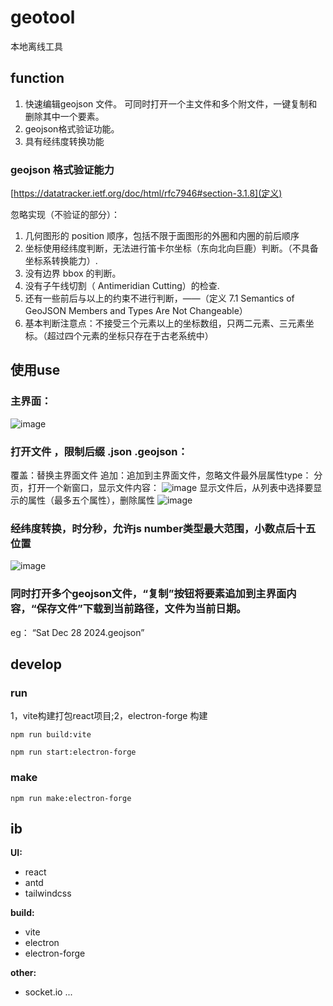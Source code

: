 

# **geotool**

本地离线工具


## function

1. 快速编辑geojson 文件。 可同时打开一个主文件和多个附文件，一键复制和删除其中一个要素。
2. geojson格式验证功能。
3. 具有经纬度转换功能

### geojson 格式验证能力

[https://datatracker.ietf.org/doc/html/rfc7946#section-3.1.8](定义)

忽略实现（不验证的部分）：

1. 几何图形的 position 顺序，包括不限于面图形的外圈和内圈的前后顺序
2. 坐标使用经纬度判断，无法进行笛卡尔坐标（东向北向巨鹿）判断。（不具备坐标系转换能力）.
3. 没有边界 bbox 的判断。
4. 没有子午线切割（ Antimeridian Cutting）的检查.
5. 还有一些前后与以上的约束不进行判断，——（定义 7.1 Semantics of GeoJSON Members and Types Are Not Changeable）
6. 基本判断注意点：不接受三个元素以上的坐标数组，只两二元素、三元素坐标。（超过四个元素的坐标只存在于古老系统中）

## 使用use
### 主界面：
![image](https://github.com/user-attachments/assets/d930ae5f-f8d4-4643-9be1-2babbdba165c)
### 打开文件 ，限制后缀 .json .geojson：
覆盖：替换主界面文件
追加：追加到主界面文件，忽略文件最外层属性type：
分页，打开一个新窗口，显示文件内容：
![image](https://github.com/user-attachments/assets/cc91d177-ebf9-45f4-9d30-b1c87f833a9a)
显示文件后，从列表中选择要显示的属性（最多五个属性），删除属性
![image](https://github.com/user-attachments/assets/81326edc-5224-4ad7-a7c2-5ed1bede5e1b)

### 经纬度转换，时分秒，允许js number类型最大范围，小数点后十五位置
![image](https://github.com/user-attachments/assets/278e0551-48b5-40af-8fcf-013c3e01b704)
### 同时打开多个geojson文件，“复制”按钮将要素追加到主界面内容，“保存文件”下载到当前路径，文件为当前日期。
eg： “Sat Dec 28 2024.geojson”



## develop

### run

1，vite构建打包react项目;2，electron-forge 构建

`npm run build:vite`

`npm run start:electron-forge`

### make

`npm run make:electron-forge`

## ib

**UI:**

* react
* antd
* tailwindcss

**build:**

* vite
* electron
* electron-forge

**other:**

* socket.io
  ...
